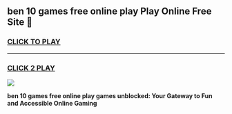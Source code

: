 
## ben 10 games free online play Play Online Free Site 👋
<h3>
<a href="https://download.freeplayer.one?title=ben_10_games_free_online_play&ref=21F">CLICK TO PLAY</a></h3>
<hr>

<h3>
<a href="https://download.freeplayer.one?title=ben_10_games_free_online_play&ref=21F">CLICK 2 PLAY</a>
  
</h3>

<a href="https://download.freeplayer.one?title=ben_10_games_free_online_play&ref=21F"><img src="https://cdnb.artstation.com/p/assets/images/images/032/539/853/original/anto-thomas-button-gif.gif"></a>


**ben 10 games free online play games unblocked: Your Gateway to Fun and Accessible Online Gaming**
